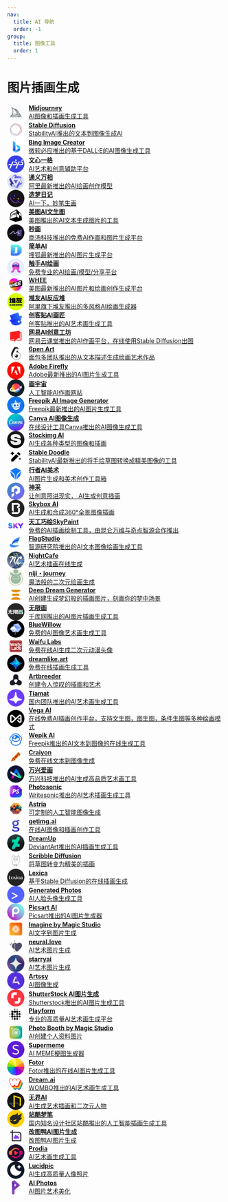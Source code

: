 ```yaml
---
nav:
  title: AI 导航
  order: -1
group:
  title: 图像工具
  order: 1
---
```


# 图片插画生成

<List>
  <a href="https://cn.bing.com/search?q=Midjourney&ensearch=1" style="display:flex; align-items:center;">
    <img src="./imgs/图像工具/图片插画生成/Midjourney.png" alt="POE" width="40" height="40" style="margin-right: 10px;"/>
    <div>
      <p style="margin: 0; font-weight: bold;">Midjourney</p>
      <p style="margin: 0;">AI图像和插画生成工具</p>
    </div>
  </a>
  <a href="https://cn.bing.com/search?q=Stable%20Diffusion&ensearch=1" style="display:flex; align-items:center;">
    <img src="./imgs/图像工具/图片插画生成/Stable Diffusion.png" alt="POE" width="40" height="40" style="margin-right: 10px;"/>
    <div>
      <p style="margin: 0; font-weight: bold;">Stable Diffusion</p>
      <p style="margin: 0;">StabilityAI推出的文本到图像生成AI</p>
    </div>
  </a>
  <a href="https://cn.bing.com/create" style="display:flex; align-items:center;">
    <img src="./imgs/图像工具/图片插画生成/Bing Image Creator.png" alt="POE" width="40" height="40" style="margin-right: 10px;"/>
    <div>
      <p style="margin: 0; font-weight: bold;">Bing Image Creator</p>
      <p style="margin: 0;">微软必应推出的基于DALL·E的AI图像生成工具</p>
    </div>
  </a>
  <a href="https://yige.baidu.com/" style="display:flex; align-items:center;">
    <img src="./imgs/图像工具/图片插画生成/文心一格.png" alt="POE" width="40" height="40" style="margin-right: 10px;"/>
    <div>
      <p style="margin: 0; font-weight: bold;">文心一格</p>
      <p style="margin: 0;">AI艺术和创意辅助平台</p>
    </div>
  </a>
  <a href="https://wanxiang.aliyun.com/" style="display:flex; align-items:center;">
    <img src="./imgs/图像工具/图片插画生成/通义万相.png" alt="POE" width="40" height="40" style="margin-right: 10px;"/>
    <div>
      <p style="margin: 0; font-weight: bold;">通义万相</p>
      <p style="margin: 0;">阿里最新推出的AI绘画创作模型</p>
    </div>
  </a>
  <a href="https://www.printidea.art/" style="display:flex; align-items:center;">
    <img src="./imgs/图像工具/图片插画生成/造梦日记.png" alt="POE" width="40" height="40" style="margin-right: 10px;"/>
    <div>
      <p style="margin: 0; font-weight: bold;">造梦日记</p>
      <p style="margin: 0;">AI一下，妙笔生画</p>
    </div>
  </a>
  <a href="https://design.meitu.com/aigc/text-to-image" style="display:flex; align-items:center;">
    <img src="./imgs/图像工具/图片插画生成/美图AI文生图.png" alt="POE" width="40" height="40" style="margin-right: 10px;"/>
    <div>
      <p style="margin: 0; font-weight: bold;">美图AI文生图</p>
      <p style="margin: 0;">美图推出的AI文本生成图片的工具</p>
    </div>
  </a>
  <a href="https://miaohua.sensetime.com/zh-CN" style="display:flex; align-items:center;">
    <img src="./imgs/图像工具/图片插画生成/秒画.png" alt="POE" width="40" height="40" style="margin-right: 10px;"/>
    <div>
      <p style="margin: 0; font-weight: bold;">秒画</p>
      <p style="margin: 0;">商汤科技推出的免费AI作画和图片生成平台</p>
    </div>
  </a>
  <a href="https://ai.sohu.com/search" style="display:flex; align-items:center;">
    <img src="./imgs/图像工具/图片插画生成/简单AI.png" alt="POE" width="40" height="40" style="margin-right: 10px;"/>
    <div>
      <p style="margin: 0; font-weight: bold;">简单AI</p>
      <p style="margin: 0;">搜狐最新推出的AI图片生成平台</p>
    </div>
  </a>
  <a href="http://douchu.ai/warehouse/styleStore" style="display:flex; align-items:center;">
    <img src="./imgs/图像工具/图片插画生成/触手AI绘画.png" alt="POE" width="40" height="40" style="margin-right: 10px;"/>
    <div>
      <p style="margin: 0; font-weight: bold;">触手AI绘画</p>
      <p style="margin: 0;">免费专业的AI绘画/模型/分享平台</p>
    </div>
  </a>
  <a href="https://www.whee.com/" style="display:flex; align-items:center;">
    <img src="./imgs/图像工具/图片插画生成/WHEE.png" alt="POE" width="40" height="40" style="margin-right: 10px;"/>
    <div>
      <p style="margin: 0; font-weight: bold;">WHEE</p>
      <p style="margin: 0;">美图最新推出的AI图片和绘画创作生成平台</p>
    </div>
  </a>
  <a href="https://d.design/ai" style="display:flex; align-items:center;">
    <img src="./imgs/图像工具/图片插画生成/堆友AI反应堆.png" alt="POE" width="40" height="40" style="margin-right: 10px;"/>
    <div>
      <p style="margin: 0; font-weight: bold;">堆友AI反应堆</p>
      <p style="margin: 0;">阿里旗下堆友推出的多风格AI绘画生成器</p>
    </div>
  </a>
  <a href="https://aiart.chuangkit.com/landingpage" style="display:flex; align-items:center;">
    <img src="./imgs/图像工具/图片插画生成/创客贴AI画匠.png" alt="POE" width="40" height="40" style="margin-right: 10px;"/>
    <div>
      <p style="margin: 0; font-weight: bold;">创客贴AI画匠</p>
      <p style="margin: 0;">创客贴推出的AI艺术画生成工具</p>
    </div>
  </a>
  <a href="https://ke.study.163.com/artWorks/painting" style="display:flex; align-items:center;">
    <img src="./imgs/图像工具/图片插画生成/网易AI创意工坊.png" alt="POE" width="40" height="40" style="margin-right: 10px;"/>
    <div>
      <p style="margin: 0; font-weight: bold;">网易AI创意工坊</p>
      <p style="margin: 0;">网易云课堂推出的AI作画平台，在线使用Stable Diffusion出图</p>
    </div>
  </a>
  <a href="https://6pen.art/" style="display:flex; align-items:center;">
    <img src="./imgs/图像工具/图片插画生成/6pen Art.png" alt="POE" width="40" height="40" style="margin-right: 10px;"/>
    <div>
      <p style="margin: 0; font-weight: bold;">6pen Art</p>
      <p style="margin: 0;">面包多团队推出的从文本描述生成绘画艺术作品</p>
    </div>
  </a>
  <a href="https://cn.bing.com/search?q=Adobe%20Firefly&ensearch=1" style="display:flex; align-items:center;">
    <img src="./imgs/图像工具/图片插画生成/Adobe Firefly.png" alt="POE" width="40" height="40" style="margin-right: 10px;"/>
    <div>
      <p style="margin: 0; font-weight: bold;">Adobe Firefly</p>
      <p style="margin: 0;">Adobe最新推出的AI图片生成工具</p>
    </div>
  </a>
  <a href="https://creator.nolibox.com/" style="display:flex; align-items:center;">
    <img src="./imgs/图像工具/图片插画生成/画宇宙.png" alt="POE" width="40" height="40" style="margin-right: 10px;"/>
    <div>
      <p style="margin: 0; font-weight: bold;">画宇宙</p>
      <p style="margin: 0;">人工智能AI作画网站</p>
    </div>
  </a>
  <a href="https://cn.bing.com/search?q=Freepik%20AI%20Image%20Generator&ensearch=1" style="display:flex; align-items:center;">
    <img src="./imgs/图像工具/图片插画生成/Freepik AI Image Generator.png" alt="POE" width="40" height="40" style="margin-right: 10px;"/>
    <div>
      <p style="margin: 0; font-weight: bold;">Freepik AI Image Generator</p>
      <p style="margin: 0;">Freepik最新推出的AI图片生成工具</p>
    </div>
  </a>
  <a href="https://cn.bing.com/search?q=Canva%20AI%E5%9B%BE%E5%83%8F%E7%94%9F%E6%88%90&ensearch=1" style="display:flex; align-items:center;">
    <img src="./imgs/图像工具/图片插画生成/Canva AI图像生成.png" alt="POE" width="40" height="40" style="margin-right: 10px;"/>
    <div>
      <p style="margin: 0; font-weight: bold;">Canva AI图像生成</p>
      <p style="margin: 0;">在线设计工具Canva推出的AI图像生成工具</p>
    </div>
  </a>
  <a href="https://cn.bing.com/search?q=Stockimg%20AI&ensearch=1" style="display:flex; align-items:center;">
    <img src="./imgs/图像工具/图片插画生成/Stockimg AI.png" alt="POE" width="40" height="40" style="margin-right: 10px;"/>
    <div>
      <p style="margin: 0; font-weight: bold;">Stockimg AI</p>
      <p style="margin: 0;">AI生成各种类型的图像和插画</p>
    </div>
  </a>
  <a href="https://clipdrop.co/stable-doodle" style="display:flex; align-items:center;">
    <img src="./imgs/图像工具/图片插画生成/Stable Doodle.png" alt="POE" width="40" height="40" style="margin-right: 10px;"/>
    <div>
      <p style="margin: 0; font-weight: bold;">Stable Doodle</p>
      <p style="margin: 0;">StabilityAI最新推出的将手绘草图转换成精美图像的工具</p>
    </div>
  </a>
  <a href="https://xingzheai.cn/#create?utm_source=ai-bot.cn" style="display:flex; align-items:center;">
    <img src="./imgs/图像工具/图片插画生成/行者AI美术.png" alt="POE" width="40" height="40" style="margin-right: 10px;"/>
    <div>
      <p style="margin: 0; font-weight: bold;">行者AI美术</p>
      <p style="margin: 0;">AI图片生成和美术创作工具箱</p>
    </div>
  </a>
  <a href="https://www.ishencai.com/" style="display:flex; align-items:center;">
    <img src="./imgs/图像工具/图片插画生成/神采.png" alt="POE" width="40" height="40" style="margin-right: 10px;"/>
    <div>
      <p style="margin: 0; font-weight: bold;">神采</p>
      <p style="margin: 0;">让创意照进现实， AI生成创意插画</p>
    </div>
  </a>
  <a href="https://skybox.blockadelabs.com/" style="display:flex; align-items:center;">
    <img src="./imgs/图像工具/图片插画生成/Skybox AI.png" alt="POE" width="40" height="40" style="margin-right: 10px;"/>
    <div>
      <p style="margin: 0; font-weight: bold;">Skybox AI</p>
      <p style="margin: 0;">AI生成和合成360°全景图像插画</p>
    </div>
  </a>
  <a href="https://sky-paint.singularity-ai.com/index.html#/" style="display:flex; align-items:center;">
    <img src="./imgs/图像工具/图片插画生成/天工巧绘SkyPaint.png" alt="POE" width="40" height="40" style="margin-right: 10px;"/>
    <div>
      <p style="margin: 0; font-weight: bold;">天工巧绘SkyPaint</p>
      <p style="margin: 0;">免费的AI插画绘制工具，由昆仑万维与奇点智源合作推出</p>
    </div>
  </a>
  <a href="https://flagstudio.baai.ac.cn/" style="display:flex; align-items:center;">
    <img src="./imgs/图像工具/图片插画生成/FlagStudio.png" alt="POE" width="40" height="40" style="margin-right: 10px;"/>
    <div>
      <p style="margin: 0; font-weight: bold;">FlagStudio</p>
      <p style="margin: 0;">智源研究院推出的AI文本图像绘画生成工具</p>
    </div>
  </a>
  <a href="https://cn.bing.com/search?q=NightCafe&ensearch=1" style="display:flex; align-items:center;">
    <img src="./imgs/图像工具/图片插画生成/NightCafe.png" alt="POE" width="40" height="40" style="margin-right: 10px;"/>
    <div>
      <p style="margin: 0; font-weight: bold;">NightCafe</p>
      <p style="margin: 0;">AI艺术插画在线生成</p>
    </div>
  </a>
  <a href="https://cn.bing.com/search?q=niji%E3%83%BBjourney&ensearch=1" style="display:flex; align-items:center;">
    <img src="./imgs/图像工具/图片插画生成/niji・journey.png" alt="POE" width="40" height="40" style="margin-right: 10px;"/>
    <div>
      <p style="margin: 0; font-weight: bold;">niji・journey</p>
      <p style="margin: 0;">魔法般的二次元绘画生成</p>
    </div>
  </a>
  <a href="https://cn.bing.com/search?q=Deep%20Dream%20Generator&ensearch=1" style="display:flex; align-items:center;">
    <img src="./imgs/图像工具/图片插画生成/Deep Dream Generator.png" alt="POE" width="40" height="40" style="margin-right: 10px;"/>
    <div>
      <p style="margin: 0; font-weight: bold;">Deep Dream Generator</p>
      <p style="margin: 0;">AI创建生成梦幻般的插画图片，刻画你的梦中场景</p>
    </div>
  </a>
  <a href="https://588ku.com/ai/wuxianhua/Home" style="display:flex; align-items:center;">
    <img src="./imgs/图像工具/图片插画生成/无限画.png" alt="POE" width="40" height="40" style="margin-right: 10px;"/>
    <div>
      <p style="margin: 0; font-weight: bold;">无限画</p>
      <p style="margin: 0;">千库网推出的AI图片插画生成工具</p>
    </div>
  </a>
  <a href="https://cn.bing.com/search?q=BlueWillow&ensearch=1" style="display:flex; align-items:center;">
    <img src="./imgs/图像工具/图片插画生成/BlueWillow.png" alt="POE" width="40" height="40" style="margin-right: 10px;"/>
    <div>
      <p style="margin: 0; font-weight: bold;">BlueWillow</p>
      <p style="margin: 0;">免费的AI图像艺术画生成工具</p>
    </div>
  </a>
  <a href="https://cn.bing.com/search?q=Waifu%20Labs&ensearch=1" style="display:flex; align-items:center;">
    <img src="./imgs/图像工具/图片插画生成/Waifu Labs.png" alt="POE" width="40" height="40" style="margin-right: 10px;"/>
    <div>
      <p style="margin: 0; font-weight: bold;">Waifu Labs</p>
      <p style="margin: 0;">免费在线AI生成二次元动漫头像</p>
    </div>
  </a>
  <a href="https://cn.bing.com/search?q=dreamlike.art&ensearch=1" style="display:flex; align-items:center;">
    <img src="./imgs/图像工具/图片插画生成/dreamlike.art.png" alt="POE" width="40" height="40" style="margin-right: 10px;"/>
    <div>
      <p style="margin: 0; font-weight: bold;">dreamlike.art</p>
      <p style="margin: 0;">免费在线插画生成工具</p>
    </div>
  </a>
  <a href="https://cn.bing.com/search?q=Artbreeder&ensearch=1" style="display:flex; align-items:center;">
    <img src="./imgs/图像工具/图片插画生成/Artbreeder.png" alt="POE" width="40" height="40" style="margin-right: 10px;"/>
    <div>
      <p style="margin: 0; font-weight: bold;">Artbreeder</p>
      <p style="margin: 0;">创建令人惊叹的插画和艺术</p>
    </div>
  </a>
  <a href="https://www.tiamat.world/" style="display:flex; align-items:center;">
    <img src="./imgs/图像工具/图片插画生成/Tiamat.png" alt="POE" width="40" height="40" style="margin-right: 10px;"/>
    <div>
      <p style="margin: 0; font-weight: bold;">Tiamat</p>
      <p style="margin: 0;">国内团队推出的AI艺术画生成工具</p>
    </div>
  </a>
  <a href="https://rightbrain.art/" style="display:flex; align-items:center;">
    <img src="./imgs/图像工具/图片插画生成/Vega AI.png" alt="POE" width="40" height="40" style="margin-right: 10px;"/>
    <div>
      <p style="margin: 0; font-weight: bold;">Vega AI</p>
      <p style="margin: 0;">在线免费AI插画创作平台，支持文生图，图生图，条件生图等多种绘画模式</p>
    </div>
  </a>
  <a href="https://cn.bing.com/search?q=Wepik%20AI&ensearch=1" style="display:flex; align-items:center;">
    <img src="./imgs/图像工具/图片插画生成/Wepik AI.png" alt="POE" width="40" height="40" style="margin-right: 10px;"/>
    <div>
      <p style="margin: 0; font-weight: bold;">Wepik AI</p>
      <p style="margin: 0;">Freepik推出的AI文本到图像的在线生成工具</p>
    </div>
  </a>
  <a href="https://cn.bing.com/search?q=Craiyon&ensearch=1" style="display:flex; align-items:center;">
    <img src="./imgs/图像工具/图片插画生成/Craiyon.png" alt="POE" width="40" height="40" style="margin-right: 10px;"/>
    <div>
      <p style="margin: 0; font-weight: bold;">Craiyon</p>
      <p style="margin: 0;">免费在线文本到图像生成</p>
    </div>
  </a>
  <a href="https://aigc.wondershare.cn/" style="display:flex; align-items:center;">
    <img src="./imgs/图像工具/图片插画生成/万兴爱画.png" alt="POE" width="40" height="40" style="margin-right: 10px;"/>
    <div>
      <p style="margin: 0; font-weight: bold;">万兴爱画</p>
      <p style="margin: 0;">万兴科技推出的AI生成高品质艺术画工具</p>
    </div>
  </a>
  <a href="https://cn.bing.com/search?q=Photosonic&ensearch=1" style="display:flex; align-items:center;">
    <img src="./imgs/图像工具/图片插画生成/Photosonic.png" alt="POE" width="40" height="40" style="margin-right: 10px;"/>
    <div>
      <p style="margin: 0; font-weight: bold;">Photosonic</p>
      <p style="margin: 0;">Writesonic推出的AI艺术插画生成工具</p>
    </div>
  </a>
  <a href="https://cn.bing.com/search?q=Astria&ensearch=1" style="display:flex; align-items:center;">
    <img src="./imgs/图像工具/图片插画生成/Astria.png" alt="POE" width="40" height="40" style="margin-right: 10px;"/>
    <div>
      <p style="margin: 0; font-weight: bold;">Astria</p>
      <p style="margin: 0;">可定制的人工智能图像生成</p>
    </div>
  </a>
  <a href="https://cn.bing.com/search?q=getimg.ai&ensearch=1" style="display:flex; align-items:center;">
    <img src="./imgs/图像工具/图片插画生成/getimg.ai.png" alt="POE" width="40" height="40" style="margin-right: 10px;"/>
    <div>
      <p style="margin: 0; font-weight: bold;">getimg.ai</p>
      <p style="margin: 0;">在线AI图像和插画创作工具</p>
    </div>
  </a>
  <a href="https://cn.bing.com/search?q=DreamUp&ensearch=1" style="display:flex; align-items:center;">
    <img src="./imgs/图像工具/图片插画生成/DreamUp.png" alt="POE" width="40" height="40" style="margin-right: 10px;"/>
    <div>
      <p style="margin: 0; font-weight: bold;">DreamUp</p>
      <p style="margin: 0;">DeviantArt推出的AI插画生成工具</p>
    </div>
  </a>
  <a href="https://cn.bing.com/search?q=Scribble%20Diffusion&ensearch=1" style="display:flex; align-items:center;">
    <img src="./imgs/图像工具/图片插画生成/Scribble Diffusion.png" alt="POE" width="40" height="40" style="margin-right: 10px;"/>
    <div>
      <p style="margin: 0; font-weight: bold;">Scribble Diffusion</p>
      <p style="margin: 0;">将草图转变为精美的插画</p>
    </div>
  </a>
  <a href="https://cn.bing.com/search?q=Lexica&ensearch=1" style="display:flex; align-items:center;">
    <img src="./imgs/图像工具/图片插画生成/Lexica.png" alt="POE" width="40" height="40" style="margin-right: 10px;"/>
    <div>
      <p style="margin: 0; font-weight: bold;">Lexica</p>
      <p style="margin: 0;">基于Stable Diffusion的在线插画生成</p>
    </div>
  </a>
  <a href="https://cn.bing.com/search?q=Generated%20Photos&ensearch=1" style="display:flex; align-items:center;">
    <img src="./imgs/图像工具/图片插画生成/Generated Photos.png" alt="POE" width="40" height="40" style="margin-right: 10px;"/>
    <div>
      <p style="margin: 0; font-weight: bold;">Generated Photos</p>
      <p style="margin: 0;">AI人脸头像生成工具</p>
    </div>
  </a>
  <a href="https://cn.bing.com/search?q=Picsart%20AI&ensearch=1" style="display:flex; align-items:center;">
    <img src="./imgs/图像工具/图片插画生成/Picsart AI.png" alt="POE" width="40" height="40" style="margin-right: 10px;"/>
    <div>
      <p style="margin: 0; font-weight: bold;">Picsart AI</p>
      <p style="margin: 0;">Picsart推出的AI图片生成器</p>
    </div>
  </a>
  <a href="https://cn.bing.com/search?q=Imagine%20by%20Magic%20Studio&ensearch=1" style="display:flex; align-items:center;">
    <img src="./imgs/图像工具/图片插画生成/Imagine by Magic Studio.png" alt="POE" width="40" height="40" style="margin-right: 10px;"/>
    <div>
      <p style="margin: 0; font-weight: bold;">Imagine by Magic Studio</p>
      <p style="margin: 0;">AI文字到图片生成</p>
    </div>
  </a>
  <a href="https://cn.bing.com/search?q=neural.love&ensearch=1" style="display:flex; align-items:center;">
    <img src="./imgs/图像工具/图片插画生成/neural.love.png" alt="POE" width="40" height="40" style="margin-right: 10px;"/>
    <div>
      <p style="margin: 0; font-weight: bold;">neural.love</p>
      <p style="margin: 0;">AI艺术图片生成</p>
    </div>
  </a>
  <a href="https://cn.bing.com/search?q=starryai&ensearch=1" style="display:flex; align-items:center;">
    <img src="./imgs/图像工具/图片插画生成/starryai.png" alt="POE" width="40" height="40" style="margin-right: 10px;"/>
    <div>
      <p style="margin: 0; font-weight: bold;">starryai</p>
      <p style="margin: 0;">AI艺术图片生成</p>
    </div>
  </a>
  <a href="https://cn.bing.com/search?q=Artssy&ensearch=1" style="display:flex; align-items:center;">
    <img src="./imgs/图像工具/图片插画生成/Artssy.png" alt="POE" width="40" height="40" style="margin-right: 10px;"/>
    <div>
      <p style="margin: 0; font-weight: bold;">Artssy</p>
      <p style="margin: 0;">AI图像生成</p>
    </div>
  </a>
  <a href="https://cn.bing.com/search?q=ShutterStock%20AI%E5%9B%BE%E7%89%87%E7%94%9F%E6%88%90&ensearch=1" style="display:flex; align-items:center;">
    <img src="./imgs/图像工具/图片插画生成/ShutterStock AI图片生成.png" alt="POE" width="40" height="40" style="margin-right: 10px;"/>
    <div>
      <p style="margin: 0; font-weight: bold;">ShutterStock AI图片生成</p>
      <p style="margin: 0;">Shutterstock推出的AI图片生成工具</p>
    </div>
  </a>
  <a href="https://cn.bing.com/search?q=Playform&ensearch=1" style="display:flex; align-items:center;">
    <img src="./imgs/图像工具/图片插画生成/Playform.png" alt="POE" width="40" height="40" style="margin-right: 10px;"/>
    <div>
      <p style="margin: 0; font-weight: bold;">Playform</p>
      <p style="margin: 0;">专业的高质量AI艺术画生成平台</p>
    </div>
  </a>
  <a href="https://cn.bing.com/search?q=Photo%20Booth%20by%20Magic%20Studio&ensearch=1" style="display:flex; align-items:center;">
    <img src="./imgs/图像工具/图片插画生成/Photo Booth by Magic Studio.png" alt="POE" width="40" height="40" style="margin-right: 10px;"/>
    <div>
      <p style="margin: 0; font-weight: bold;">Photo Booth by Magic Studio</p>
      <p style="margin: 0;">AI创建个人资料图片</p>
    </div>
  </a>
  <a href="https://cn.bing.com/search?q=Supermeme&ensearch=1" style="display:flex; align-items:center;">
    <img src="./imgs/图像工具/图片插画生成/Supermeme.png" alt="POE" width="40" height="40" style="margin-right: 10px;"/>
    <div>
      <p style="margin: 0; font-weight: bold;">Supermeme</p>
      <p style="margin: 0;">AI MEME梗图生成器</p>
    </div>
  </a>
  <a href="https://www.fotor.com/features/ai-image-generator/" style="display:flex; align-items:center;">
    <img src="./imgs/图像工具/图片插画生成/Fotor.png" alt="POE" width="40" height="40" style="margin-right: 10px;"/>
    <div>
      <p style="margin: 0; font-weight: bold;">Fotor</p>
      <p style="margin: 0;">Fotor推出的在线AI图片生成工具</p>
    </div>
  </a>
  <a href="https://cn.bing.com/search?q=Dream.ai&ensearch=1" style="display:flex; align-items:center;">
    <img src="./imgs/图像工具/图片插画生成/Dream.ai.png" alt="POE" width="40" height="40" style="margin-right: 10px;"/>
    <div>
      <p style="margin: 0; font-weight: bold;">Dream.ai</p>
      <p style="margin: 0;">WOMBO推出的AI艺术画生成工具</p>
    </div>
  </a>
  <a href="https://www.wujieai.com/" style="display:flex; align-items:center;">
    <img src="./imgs/图像工具/图片插画生成/无界AI.png" alt="POE" width="40" height="40" style="margin-right: 10px;"/>
    <div>
      <p style="margin: 0; font-weight: bold;">无界AI</p>
      <p style="margin: 0;">AI生成艺术插画和二次元人物</p>
    </div>
  </a>
  <a href="https://www.zcool.com.cn/ailab" style="display:flex; align-items:center;">
    <img src="./imgs/图像工具/图片插画生成/站酷梦笔.png" alt="POE" width="40" height="40" style="margin-right: 10px;"/>
    <div>
      <p style="margin: 0; font-weight: bold;">站酷梦笔</p>
      <p style="margin: 0;">国内知名设计社区站酷推出的人工智能插画生成工具</p>
    </div>
  </a>
  <a href="https://www.gaituya.com/aiimg/" style="display:flex; align-items:center;">
    <img src="./imgs/图像工具/图片插画生成/改图鸭AI图片生成.png" alt="POE" width="40" height="40" style="margin-right: 10px;"/>
    <div>
      <p style="margin: 0; font-weight: bold;">改图鸭AI图片生成</p>
      <p style="margin: 0;">改图鸭AI图片生成</p>
    </div>
  </a>
  <a href="https://cn.bing.com/search?q=Prodia&ensearch=1" style="display:flex; align-items:center;">
    <img src="./imgs/图像工具/图片插画生成/Prodia.png" alt="POE" width="40" height="40" style="margin-right: 10px;"/>
    <div>
      <p style="margin: 0; font-weight: bold;">Prodia</p>
      <p style="margin: 0;">AI艺术画生成工具</p>
    </div>
  </a>
  <a href="https://cn.bing.com/search?q=Lucidpic&ensearch=1" style="display:flex; align-items:center;">
    <img src="./imgs/图像工具/图片插画生成/Lucidpic.png" alt="POE" width="40" height="40" style="margin-right: 10px;"/>
    <div>
      <p style="margin: 0; font-weight: bold;">Lucidpic</p>
      <p style="margin: 0;">AI生成高质量人像照片</p>
    </div>
  </a>
  <a href="https://cn.bing.com/search?q=AI%20Photos&ensearch=1" style="display:flex; align-items:center;">
    <img src="./imgs/图像工具/图片插画生成/AI Photos.png" alt="POE" width="40" height="40" style="margin-right: 10px;"/>
    <div>
      <p style="margin: 0; font-weight: bold;">AI Photos</p>
      <p style="margin: 0;">AI图片艺术美化</p>
    </div>
  </a>
</List>
